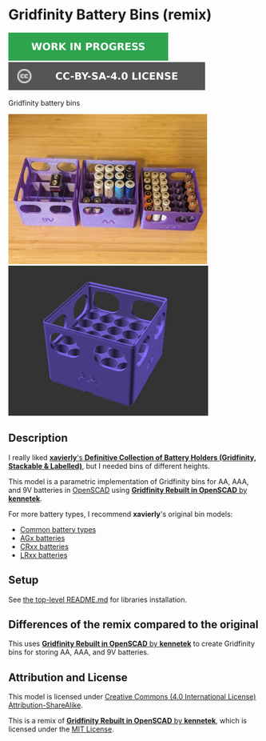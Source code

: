 # Gridfinity Battery Bins (remix)

![This model is a work in progress][work-in-progress-badge]
[![CC-BY-SA-4.0 license][license-badge]][license]

Gridfinity battery bins

![Photo](images/readme/photo-out-1.jpg)
![Model render](images/readme/demo.gif)

## Description

I really liked
[**xavierly**'s **Definitive Collection of Battery Holders (Gridfinity, Stackable & Labelled)**][xavierly-model-original],
but I needed bins of different heights.

This model is a parametric implementation of Gridfinity bins for AA, AAA, and 9V
batteries in [OpenSCAD][openscad] using
[**Gridfinity Rebuilt in OpenSCAD** by **kennetek**][gridfinity-rebuilt-openscad].

For more battery types, I recommend **xavierly**'s original bin models:

* [Common battery types][xavierly-model-original]
* [AGx batteries][xavierly-model-agx]
* [CRxx batteries][xavierly-model-crxx]
* [LRxx batteries][xavierly-model-lrxx]

## Setup

See [the top-level README.md](/README.md) for libraries installation.

## Differences of the remix compared to the original

This uses
[**Gridfinity Rebuilt in OpenSCAD** by **kennetek**][original-model-url]
to create Gridfinity bins for storing AA, AAA, and 9V batteries.

## Attribution and License

This model is licensed under
[Creative Commons (4.0 International License) Attribution-ShareAlike][license].

This is a remix of
[**Gridfinity Rebuilt in OpenSCAD** by **kennetek**][original-model-url], which
is licensed under the [MIT License][gridfinity-license].

[gridfinity-license]: LICENSE.gridfinity
[gridfinity-rebuilt-openscad]: https://github.com/kennetek/gridfinity-rebuilt-openscad
[license-badge]: /_static/license-badge-cc-by-sa-4.0.svg
[license]: http://creativecommons.org/licenses/by-sa/4.0/
[openscad]: https://openscad.org
[original-model-url]: https://github.com/kennetek/gridfinity-rebuilt-openscad
[work-in-progress-badge]: /_static/work-in-progress-badge.svg
[xavierly-model-agx]: https://www.printables.com/model/442231-agx-button-cell-battery-holders-gridfinity-stackab
[xavierly-model-crxx]: https://www.printables.com/model/442365-crxxxx-button-cell-battery-holders-gridfinity-stac
[xavierly-model-lrxx]: https://www.printables.com/model/442274-lrxx-button-cell-battery-holders-gridfinity-stacka
[xavierly-model-original]: https://www.printables.com/model/381400-definitive-collection-of-battery-holders-gridfinit
